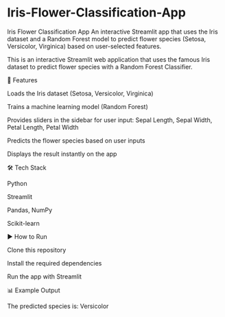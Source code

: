 # Iris-Flower-Classification-App
Iris Flower Classification App An interactive Streamlit app that uses the Iris dataset and a Random Forest model to predict flower species (Setosa, Versicolor, Virginica) based on user-selected features.

This is an interactive Streamlit web application that uses the famous Iris dataset to predict flower species with a Random Forest Classifier.

🚀 Features

Loads the Iris dataset (Setosa, Versicolor, Virginica)

Trains a machine learning model (Random Forest)

Provides sliders in the sidebar for user input: Sepal Length, Sepal Width, Petal Length, Petal Width

Predicts the flower species based on user inputs

Displays the result instantly on the app

🛠️ Tech Stack

Python

Streamlit

Pandas, NumPy

Scikit-learn

▶️ How to Run

Clone this repository

Install the required dependencies

Run the app with Streamlit

📊 Example Output

The predicted species is: Versicolor
